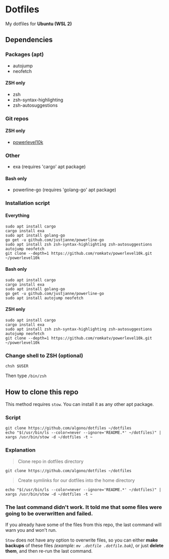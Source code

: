 # Dotfiles
My dotfiles for **Ubuntu (WSL 2)**

## Dependencies
### Packages (apt)
- autojump
- neofetch
#### ZSH only
- zsh
- zsh-syntax-highlighting
- zsh-autosuggestions
### Git repos
#### ZSH only
- [powerlevel10k](https://github.com/romkatv/powerlevel10k)
### Other
- exa (requires 'cargo' apt package)
#### Bash only
- powerline-go (requires 'golang-go' apt package)

### Installation script
#### Everything
```shell
sudo apt install cargo
cargo install exa
sudo apt install golang-go
go get -u github.com/justjanne/powerline-go
sudo apt install zsh zsh-syntax-highlighting zsh-autosuggestions autojump neofetch
git clone --depth=1 https://github.com/romkatv/powerlevel10k.git ~/powerlevel10k
```
#### Bash only
```shell
sudo apt install cargo
cargo install exa
sudo apt install golang-go
go get -u github.com/justjanne/powerline-go
sudo apt install autojump neofetch
```
#### ZSH only
```shell
sudo apt install cargo
cargo install exa
sudo apt install zsh zsh-syntax-highlighting zsh-autosuggestions autojump neofetch
git clone --depth=1 https://github.com/romkatv/powerlevel10k.git ~/powerlevel10k
```

### Change shell to ZSH (optional)
```shell
chsh $USER
```
Then type `/bin/zsh`

## How to clone this repo
This method requires `stow`. You can install it as any other apt package.

### Script
```shell
git clone https://github.com/algono/dotfiles ~/dotfiles
echo "$(/usr/bin/ls --color=never --ignore='README.*' ~/dotfiles)" | xargs /usr/bin/stow -d ~/dotfiles -t ~
```
### Explanation
> Clone repo in dotfiles directory
```shell
git clone https://github.com/algono/dotfiles ~/dotfiles
```
> Create symlinks for our dotfiles into the home directory
```shell
echo "$(/usr/bin/ls --color=never --ignore='README.*' ~/dotfiles)" | xargs /usr/bin/stow -d ~/dotfiles -t ~
```

### The last command didn't work. It told me that some files were going to be overwritten and failed.
If you already have some of the files from this repo, the last command will warn you and won't run.

`Stow` does not have any option to overwrite files, so you can either **make backups** of these files *(example: `mv .dotfile .dotfile.bak`)*, or just **delete them**, and then re-run the last command.
